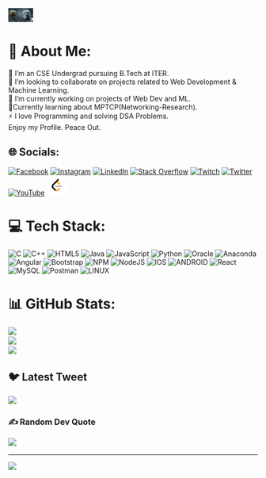 <img src="homephoto.jpg" width="50rem">

# 💫 About Me:
🔭 I’m an CSE Undergrad pursuing B.Tech at ITER.<br>👯 I’m looking to collaborate on projects related to Web Development & Machine Learning.<br>🌱 I’m currently working on projects of Web Dev and ML.<br>🤝Currently learning about MPTCP(Networking-Research).<br>⚡ I love Programming and solving DSA Problems.<br>Enjoy my Profile. Peace Out.


## 🌐 Socials:
[![Facebook](https://img.shields.io/badge/Facebook-%231877F2.svg?logo=Facebook&logoColor=white)](https://www.facebook.com/sudipta.maity.0492) [![Instagram](https://img.shields.io/badge/Instagram-%23E4405F.svg?logo=Instagram&logoColor=white)](https://instagram.com/sudip_0492) [![LinkedIn](https://img.shields.io/badge/LinkedIn-%230077B5.svg?logo=linkedin&logoColor=white)](https://linkedin.com/in/sudip0492) [![Stack Overflow](https://img.shields.io/badge/-Stackoverflow-FE7A16?logo=stack-overflow&logoColor=white)](https://stackoverflow.com/users/20634599) [![Twitch](https://img.shields.io/badge/Twitch-%239146FF.svg?logo=Twitch&logoColor=white)](https://twitch.tv/sudip_0492) [![Twitter](https://img.shields.io/badge/Twitter-%231DA1F2.svg?logo=Twitter&logoColor=white)](https://twitter.com/sudip_0492) [![YouTube](https://img.shields.io/badge/YouTube-%23FF0000.svg?logo=YouTube&logoColor=white)](https://www.youtube.com/channel/UCeXyN_G7a1jB2wTAc3ErAZg) [![LeetCode](logo40.png)](https://leetcode.com/sudip_0492/)


# 💻 Tech Stack:
![C](https://img.shields.io/badge/c-%2300599C.svg?style=for-the-badge&logo=c&logoColor=white) ![C++](https://img.shields.io/badge/c++-%2300599C.svg?style=for-the-badge&logo=c%2B%2B&logoColor=white) ![HTML5](https://img.shields.io/badge/html5-%23E34F26.svg?style=for-the-badge&logo=html5&logoColor=white) ![Java](https://img.shields.io/badge/java-%23ED8B00.svg?style=for-the-badge&logo=java&logoColor=white) ![JavaScript](https://img.shields.io/badge/javascript-%23323330.svg?style=for-the-badge&logo=javascript&logoColor=%23F7DF1E) ![Python](https://img.shields.io/badge/python-3670A0?style=for-the-badge&logo=python&logoColor=ffdd54) ![Oracle](https://img.shields.io/badge/Oracle-F80000?style=for-the-badge&logo=oracle&logoColor=white) ![Anaconda](https://img.shields.io/badge/Anaconda-%2344A833.svg?style=for-the-badge&logo=anaconda&logoColor=white) ![Angular](https://img.shields.io/badge/angular-%23DD0031.svg?style=for-the-badge&logo=angular&logoColor=white) ![Bootstrap](https://img.shields.io/badge/bootstrap-%23563D7C.svg?style=for-the-badge&logo=bootstrap&logoColor=white) ![NPM](https://img.shields.io/badge/NPM-%23000000.svg?style=for-the-badge&logo=npm&logoColor=white) ![NodeJS](https://img.shields.io/badge/node.js-6DA55F?style=for-the-badge&logo=node.js&logoColor=white) ![IOS](https://img.shields.io/badge/IOS-%2320232a.svg?style=for-the-badge&logo=apple&logoColor=white) ![ANDROID](https://img.shields.io/badge/android-%2320232a.svg?style=for-the-badge&logo=android&logoColor=%a4c639) ![React](https://img.shields.io/badge/react-%2320232a.svg?style=for-the-badge&logo=react&logoColor=%2361DAFB) ![MySQL](https://img.shields.io/badge/mysql-%2300f.svg?style=for-the-badge&logo=mysql&logoColor=white) ![Postman](https://img.shields.io/badge/Postman-FF6C37?style=for-the-badge&logo=postman&logoColor=white) ![LINUX](https://img.shields.io/badge/Linux-FCC624?style=for-the-badge&logo=linux&logoColor=black)
# 📊 GitHub Stats:
![](https://github-readme-stats.vercel.app/api?username=sudip0492&theme=vue-dark&hide_border=false&include_all_commits=false&count_private=false)<br/>
![](https://github-readme-streak-stats.herokuapp.com/?user=sudip0492&theme=vue-dark&hide_border=false)<br/>
![](https://github-readme-stats.vercel.app/api/top-langs/?username=sudip0492&theme=vue-dark&hide_border=false&include_all_commits=false&count_private=false&layout=compact)

## 🐦 Latest Tweet
[![](https://gtce.itsvg.in/api?username=sudip_0492)](https://github.com/VishwaGauravIn/github-twitter-card-embed)

### ✍️ Random Dev Quote
![](https://quotes-github-readme.vercel.app/api?type=horizontal&theme=radical)

---
[![](https://visitcount.itsvg.in/api?id=sudip0492&icon=0&color=0)](https://visitcount.itsvg.in)

<!-- Proudly created with GPRM ( https://gprm.itsvg.in ) -->
